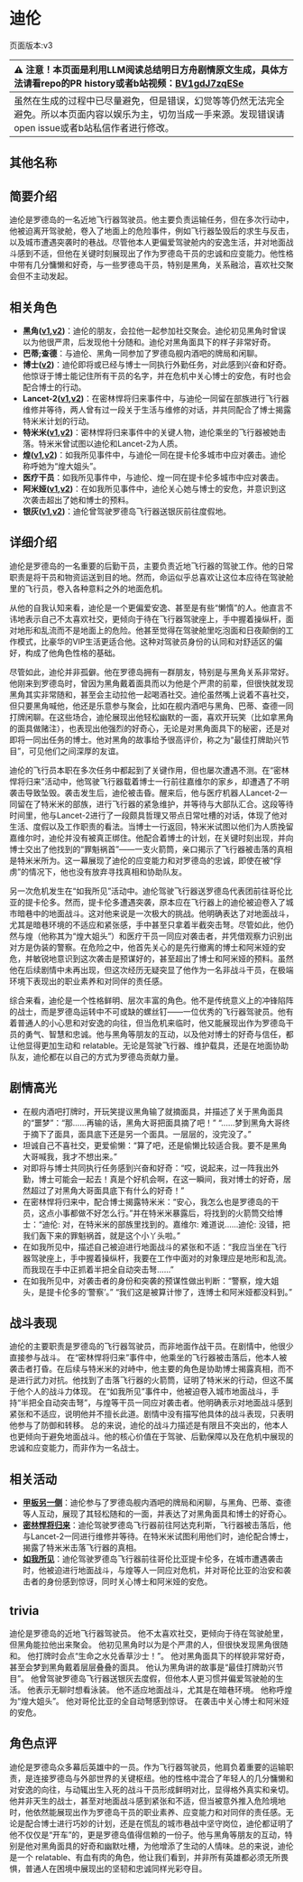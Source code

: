 # 迪伦
页面版本:v3
 

| :warning: 注意！本页面是利用LLM阅读总结明日方舟剧情原文生成，具体方法请看repo的PR history或者b站视频：[BV1gdJ7zqESe](https://www.bilibili.com/video/BV1gdJ7zqESe/)         |
|:----------------------------|
| 虽然在生成的过程中已尽量避免，但是错误，幻觉等等仍然无法完全避免。所以本页面内容以娱乐为主，切勿当成一手来源。发现错误请open issue或者b站私信作者进行修改。|



## 其他名称

## 简要介绍
迪伦是罗德岛的一名近地飞行器驾驶员。他主要负责运输任务，但在多次行动中，他被迫离开驾驶舱，卷入了地面上的危险事件，例如飞行器坠毁后的求生与反击，以及城市遭遇突袭时的巷战。尽管他本人更偏爱驾驶舱内的安逸生活，并对地面战斗感到不适，但他在关键时刻展现出了作为罗德岛干员的忠诚和应变能力。他性格中带有几分慵懒和好奇，与一些罗德岛干员，特别是黑角，关系融洽，喜欢社交聚会但不主动发起。
## 相关角色
-   **黑角([v1](../chars/char_500_noirc.md),[v2](char_500_noirc.md))**：迪伦的朋友，会拉他一起参加社交聚会。迪伦初见黑角时曾误以为他很严肃，后发现他十分随和。迪伦对黑角面具下的样子非常好奇。
-   **巴蒂;查德**：与迪伦、黑角一同参加了罗德岛舰内酒吧的牌局和闲聊。
-   **博士([v2](extended_char_bo_shi.md))**：迪伦即将或已经与博士一同执行外勤任务，对此感到兴奋和好奇。他惊讶于博士能记住所有干员的名字，并在危机中关心博士的安危，有时也会配合博士的行动。
-   **Lancet-2([v1](../chars/char_285_medic2.md),[v2](char_285_medic2.md))**：在密林悍将归来事件中，与迪伦一同留在部族进行飞行器维修并等待，两人曾有过一段关于生活与维修的对话，并共同配合了博士揭露特米米计划的行动。
-   **特米米([v1](../chars/char_411_tomimi.md),[v2](char_411_tomimi.md))**：密林悍将归来事件中的关键人物，迪伦乘坐的飞行器被她击落。特米米曾试图以迪伦和Lancet-2为人质。
-   **煌([v1](../chars/char_017_huang.md),[v2](char_017_huang.md))**：如我所见事件中，与迪伦一同在提卡伦多城市中应对袭击。迪伦称呼她为“煌大姐头”。
-   **医疗干员**：如我所见事件中，与迪伦、煌一同在提卡伦多城市中应对袭击。
-   **阿米娅([v1](../chars/char_002_amiya.md),[v2](char_002_amiya.md))**：在如我所见事件中，迪伦关心她与博士的安危，并意识到这次袭击超出了她和博士的预料。
-   **银灰([v1](../chars/char_172_svrash.md),[v2](char_172_svrash.md))**：迪伦曾驾驶罗德岛飞行器送银灰前往度假地。
## 详细介绍
迪伦是罗德岛的一名重要的后勤干员，主要负责近地飞行器的驾驶工作。他的日常职责是将干员和物资运送到目的地。然而，命运似乎总喜欢让这位本应待在驾驶舱里的飞行员，卷入各种意料之外的地面危机。

从他的自我认知来看，迪伦是一个更偏爱安逸、甚至是有些“懒惰”的人。他直言不讳地表示自己不太喜欢社交，更倾向于待在飞行器驾驶座上，手中握着操纵杆，面对地形和乱流而不是地面上的危险。他甚至觉得在驾驶舱里吃泡面和日夜颠倒的工作模式，比豪华的VIP生活更适合他。这种对驾驶员身份的认同和对舒适区的偏好，构成了他角色性格的基础。

尽管如此，迪伦并非孤僻。他在罗德岛拥有一群朋友，特别是与黑角关系非常好。他刚来到罗德岛时，曾因为黑角戴着面具而以为他是个严肃的前辈，但很快就发现黑角其实非常随和，甚至会主动拉他一起喝酒社交。迪伦虽然嘴上说着不喜社交，但只要黑角喊他，他还是乐意参与聚会，比如在舰内酒吧与黑角、巴蒂、查德一同打牌闲聊。在这些场合，迪伦展现出他轻松幽默的一面，喜欢开玩笑（比如拿黑角的面具做赌注），也表现出他强烈的好奇心，无论是对黑角面具下的秘密，还是对即将一同出任务的博士。他对黑角的故事给予很高评价，称之为“最佳打牌助兴节目”，可见他们之间深厚的友谊。

迪伦的飞行员本职在多次任务中都起到了关键作用，但也屡次遭遇不测。在“密林悍将归来”活动中，他驾驶飞行器载着博士一行前往嘉维尔的家乡，却遭遇了不明袭击导致坠毁。袭击发生后，迪伦被击昏。醒来后，他与医疗机器人Lancet-2一同留在了特米米的部族，进行飞行器的紧急维护，并等待与大部队汇合。这段等待时间里，他与Lancet-2进行了一段颇具哲理又带点日常吐槽的对话，体现了他对生活、度假以及工作职责的看法。当博士一行返回，特米米试图以他们为人质挽留嘉维尔时，迪伦并没有被真正绑住。他配合着博士的计划，在关键时刻出现，并向博士交出了他找到的“罪魁祸首”——一支火箭筒，亲口揭示了飞行器被击落的真相是特米米所为。这一幕展现了迪伦的应变能力和对罗德岛的忠诚，即使在被“俘虏”的情况下，他也没有放弃寻找真相和协助队友。

另一次危机发生在“如我所见”活动中。迪伦驾驶飞行器送罗德岛代表团前往哥伦比亚的提卡伦多。然而，提卡伦多遭遇突袭，原本应在飞行器上的迪伦被迫卷入了城市暗巷中的地面战斗。这对他来说是一次极大的挑战。他明确表达了对地面战斗，尤其是暗巷环境的不适应和紧张感，手中甚至只拿着半截突击弩。尽管如此，他仍然与煌（他称其为“煌大姐头”）和医疗干员一同应对袭击者，并凭借观察力识别出对方是伪装的警察。在危险之中，他首先关心的是先行撤离的博士和阿米娅的安危，并敏锐地意识到这次袭击是预谋好的，甚至超出了博士和阿米娅的预料。虽然他在后续剧情中未再出现，但这次经历无疑突显了他作为一名非战斗干员，在极端环境下表现出的职业素养和对同伴的责任感。

综合来看，迪伦是一个性格鲜明、层次丰富的角色。他不是传统意义上的冲锋陷阵的战士，而是罗德岛运转中不可或缺的螺丝钉——一位优秀的飞行器驾驶员。他有着普通人的小心思和对安逸的向往，但当危机来临时，他又能展现出作为罗德岛干员的勇气、智慧和忠诚。他与黑角等朋友的互动，以及他对博士的好奇与信任，都让他显得更加生动和 relatable。无论是驾驶飞行器、维护载具，还是在地面协助队友，迪伦都在以自己的方式为罗德岛贡献力量。
## 剧情高光
*   在舰内酒吧打牌时，开玩笑提议黑角输了就摘面具，并描述了关于黑角面具的“噩梦”：“那......再输的话，黑角大哥把面具摘了吧！” “......梦到黑角大哥终于摘下了面具，面具底下还是另一个面具。一层层的，没完没了。”
*   坦诚自己不喜社交，更爱偷懒：“算了吧，还是偷懒比较适合我。要不是黑角大哥喊我，我才不想出来。”
*   对即将与博士共同执行任务感到兴奋和好奇：“哎，说起来，过一阵我出外勤，博士可能会一起去！真是个好机会啊，在这一瞬间，我对博士的好奇，居然超过了对黑角大哥面具底下有什么的好奇！”
*   在密林悍将归来中，配合博士揭露特米米：“安心，我怎么也是罗德岛的干员，这点小事都做不好怎么行。”并在特米米暴露后，将找到的火箭筒交给博士：“迪伦: 对，在特米米的部族里找到的。嘉维尔: 难道说......迪伦: 没错，把我们轰下来的罪魁祸首，就是这个小丫头啦。”
*   在如我所见中，描述自己被迫进行地面战斗的紧张和不适：“我应当坐在飞行器驾驶座上，手中握着操纵杆，我要在工作中面对的对象理应是地形和乱流。而我现在手中正抓着半把全自动突击弩......”
*   在如我所见中，对袭击者的身份和突袭的预谋性做出判断：“警察，煌大姐头，是提卡伦多的‘警察’。” “我们这是被算计惨了，连博士和阿米娅都没料到。”
## 战斗表现
迪伦的主要职责是罗德岛的飞行器驾驶员，而非地面作战干员。在剧情中，他很少直接参与战斗。
在“密林悍将归来”事件中，他乘坐的飞行器被击落后，他本人被袭击者打昏。在后续与特米米的对峙中，他主要的角色是协助博士揭露真相，而不是进行武力对抗。他找到了击落飞行器的火箭筒，证明了特米米的行动，但这不属于他个人的战斗力体现。
在“如我所见”事件中，他被迫卷入城市地面战斗，手持“半把全自动突击弩”，与煌等干员一同应对袭击者。他明确表示对地面战斗感到紧张和不适应，说明他并不擅长此道。剧情中没有描写他具体的战斗表现，只表明他参与了防御和转移。
总的来说，迪伦的战斗力描述是有限且不突出的，他本人也更倾向于避免地面战斗。他的核心价值在于驾驶、后勤保障以及在危机中展现的忠诚和应变能力，而非作为一名战士。
## 相关活动
-   **[甲板另一侧](../stories/story_noirc_set_1.md)**：迪伦参与了罗德岛舰内酒吧的牌局和闲聊，与黑角、巴蒂、查德等人互动，展现了其轻松随和的一面，并表达了对黑角面具和博士的好奇心。
-   **[密林悍将归来](../stories/act12d0.md)**：迪伦驾驶罗德岛飞行器前往阿达克利斯，飞行器被击落后，他与Lancet-2一同进行维修并等待。在特米米试图利用他们时，迪伦配合博士，揭露了特米米击落飞行器的真相。
-   **[如我所见](../stories/act8mini.md)**：迪伦驾驶罗德岛飞行器前往哥伦比亚提卡伦多，在城市遭遇袭击时，他被迫进行地面战斗，与煌等人一同应对危机，并对哥伦比亚的治安和袭击者的身份感到惊讶，同时关心博士和阿米娅的安危。
## trivia
迪伦是罗德岛的近地飞行器驾驶员。
他不太喜欢社交，更倾向于待在驾驶舱里，但黑角能拉他出来聚会。
他初见黑角时以为是个严肃的人，但很快发现黑角很随和。
他打牌时会点“生命之水兑香草沙士！”。
他对黑角面具下的样貌非常好奇，甚至会梦到黑角戴着层层叠叠的面具。
他认为黑角讲的故事是“最佳打牌助兴节目”。
他曾驾驶罗德岛飞行器送银灰去度假，但他本人更习惯并偏爱驾驶舱的生活。
他表示无聊时想看泳装。
他不适应地面战斗，尤其是在暗巷环境。
他称呼煌为“煌大姐头”。
他对哥伦比亚的全自动弩感到惊讶。
在袭击中关心博士和阿米娅的安危。
## 角色点评
迪伦是罗德岛众多幕后英雄中的一员。作为飞行器驾驶员，他肩负着重要的运输职责，是连接罗德岛与外部世界的关键枢纽。他的性格中混合了年轻人的几分慵懒和对安逸的向往，与动辄出生入死的战斗干员形成鲜明对比，显得格外真实和亲切。他并非天生的战士，甚至对地面战斗感到紧张和不适，但当被意外推入危险境地时，他依然能展现出作为罗德岛干员的职业素养、应变能力和对同伴的责任感。无论是配合博士进行巧妙的计划，还是在慌乱的城市巷战中坚守岗位，迪伦都证明了他不仅仅是“开车”的，更是罗德岛值得信赖的一份子。他与黑角等朋友的互动，特别是他对黑角面具的好奇和幽默吐槽，为他增添了生动的人情味。总的来说，迪伦是一个 relatable、有血有肉的角色，他让我们看到，并非所有英雄都必须无所畏惧，普通人在困境中展现出的坚韧和忠诚同样光彩夺目。